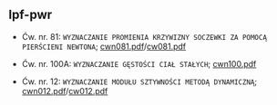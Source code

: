 lpf-pwr
-------

* Ćw. nr. 81: `WYZNACZANIE PROMIENIA KRZYWIZNY SOCZEWKI ZA POMOCĄ PIERŚCIENI NEWTONA`; [cwn081.pdf](http://www.if.pwr.wroc.pl/lpf/instrukcje/cwn081.pdf)/[cw081.pdf](http://www.if.pwr.wroc.pl/lpf/opisy/cw081.pdf)

* Ćw. nr. 100A: `WYZNACZANIE GĘSTOŚCI CIAŁ STAŁYCH`; [cwn100.pdf](http://www.if.pwr.wroc.pl/lpf/instrukcje/cwn100.pdf)

* Ćw. nr. 12: `WYZNACZANIE MODUŁU SZTYWNOŚCI METODĄ DYNAMICZNĄ`; [cwn012.pdf](http://www.if.pwr.wroc.pl/lpf/instrukcje/cwn012.pdf)/[cw012.pdf](http://www.if.pwr.wroc.pl/lpf/opisy/cw012.pdf)
